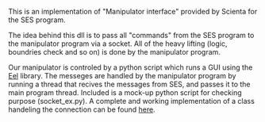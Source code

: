 This is an implementation of "Manipulator interface" provided by Scienta for the SES program.

The idea behind this dll is to pass all "commands" from the SES program to the manipulator program via a socket.
All of the heavy lifting (logic, boundries check and so on) is done by the manipulator program.

Our manipulator is controled by a python script which runs a GUI using the [Eel](https://github.com/ChrisKnott/Eel) library.
The messeges are handled by the manipulator program by running a thread that recives the messages from SES, and passes it to the main program thread.
Included is a mock-up python script for checking purpose (socket_ex.py).
A complete and working implementation of a class handeling the connection can be found [here](https://github.com/yuvalni/ARPESmotors/blob/main/Class/SESInterface.py).


